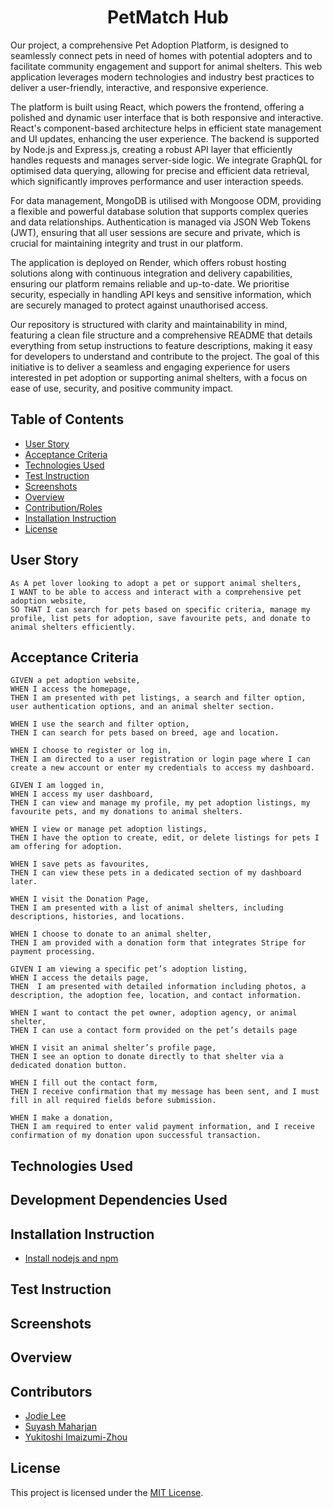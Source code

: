 <h1 align ="center">PetMatch Hub</h1>

Our project, a comprehensive Pet Adoption Platform, is designed to seamlessly connect pets in need of homes with potential adopters and to facilitate community engagement and support for animal shelters. This web application leverages modern technologies and industry best practices to deliver a user-friendly, interactive, and responsive experience.

The platform is built using React, which powers the frontend, offering a polished and dynamic user interface that is both responsive and interactive. React's component-based architecture helps in efficient state management and UI updates, enhancing the user experience. The backend is supported by Node.js and Express.js, creating a robust API layer that efficiently handles requests and manages server-side logic. We integrate GraphQL for optimised data querying, allowing for precise and efficient data retrieval, which significantly improves performance and user interaction speeds.

For data management, MongoDB is utilised with Mongoose ODM, providing a flexible and powerful database solution that supports complex queries and data relationships. Authentication is managed via JSON Web Tokens (JWT), ensuring that all user sessions are secure and private, which is crucial for maintaining integrity and trust in our platform.

The application is deployed on Render, which offers robust hosting solutions along with continuous integration and delivery capabilities, ensuring our platform remains reliable and up-to-date. We prioritise security, especially in handling API keys and sensitive information, which are securely managed to protect against unauthorised access.

Our repository is structured with clarity and maintainability in mind, featuring a clean file structure and a comprehensive README that details everything from setup instructions to feature descriptions, making it easy for developers to understand and contribute to the project. The goal of this initiative is to deliver a seamless and engaging experience for users interested in pet adoption or supporting animal shelters, with a focus on ease of use, security, and positive community impact.

## Table of Contents

- [User Story](#user-story)
- [Acceptance Criteria](#acceptance-criteria)
- [Technologies Used](#technologies-used)
- [Test Instruction](#test-instruction)
- [Screenshots](#screenshots)
- [Overview](#overview)
- [Contribution/Roles](#contributors)
- [Installation Instruction](#installation-instruction)
- [License](#license)

## User Story

```
As A pet lover looking to adopt a pet or support animal shelters,
I WANT to be able to access and interact with a comprehensive pet adoption website,
SO THAT I can search for pets based on specific criteria, manage my profile, list pets for adoption, save favourite pets, and donate to animal shelters efficiently.
```

## Acceptance Criteria

```
GIVEN a pet adoption website,
WHEN I access the homepage,
THEN I am presented with pet listings, a search and filter option, user authentication options, and an animal shelter section.

WHEN I use the search and filter option,
THEN I can search for pets based on breed, age and location.

WHEN I choose to register or log in,
THEN I am directed to a user registration or login page where I can create a new account or enter my credentials to access my dashboard.

GIVEN I am logged in,
WHEN I access my user dashboard,
THEN I can view and manage my profile, my pet adoption listings, my favourite pets, and my donations to animal shelters.

WHEN I view or manage pet adoption listings,
THEN I have the option to create, edit, or delete listings for pets I am offering for adoption.

WHEN I save pets as favourites,
THEN I can view these pets in a dedicated section of my dashboard later.

WHEN I visit the Donation Page,
THEN I am presented with a list of animal shelters, including descriptions, histories, and locations.

WHEN I choose to donate to an animal shelter,
THEN I am provided with a donation form that integrates Stripe for payment processing.

GIVEN I am viewing a specific pet’s adoption listing,
WHEN I access the details page,
THEN  I am presented with detailed information including photos, a description, the adoption fee, location, and contact information.

WHEN I want to contact the pet owner, adoption agency, or animal shelter,
THEN I can use a contact form provided on the pet’s details page

WHEN I visit an animal shelter’s profile page,
THEN I see an option to donate directly to that shelter via a dedicated donation button.

WHEN I fill out the contact form,
THEN I receive confirmation that my message has been sent, and I must fill in all required fields before submission.

WHEN I make a donation,
THEN I am required to enter valid payment information, and I receive confirmation of my donation upon successful transaction.
```

## Technologies Used

## Development Dependencies Used


## Installation Instruction

- [Install nodejs and npm](https://nodejs.org/en/download)

## Test Instruction

## Screenshots

## Overview

## Contributors

- [Jodie Lee](https://github.com/jodielee062788)
- [Suyash Maharjan](https://github.com/simplesuyash)
- [Yukitoshi Imaizumi-Zhou](https://github.com/yukitoshi12345)

## License

This project is licensed under the [MIT License](https://github.com/Yukitoshi12345/PetMatch-Hub/blob/main/LICENSE).
